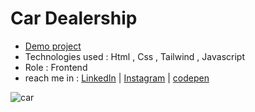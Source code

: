# Car Dealership
- [Demo project](https://aliasgharhasanzadeh.github.io/car-dealership/)
- Technologies used : Html , Css , Tailwind , Javascript
- Role : Frontend
- reach me in : [LinkedIn](https://www.linkedin.com/in/aliasghar-hasanzadeh/) | [Instagram](https://www.instagram.com/aliasghar.dev?igsh=cmg5ZnJvMDMxODdu) | [codepen](https://codepen.io/Aliasghar-Hasanzadeh) 

![car](https://github.com/user-attachments/assets/28660b7c-322d-4ed2-890a-c3fe4a629822)
